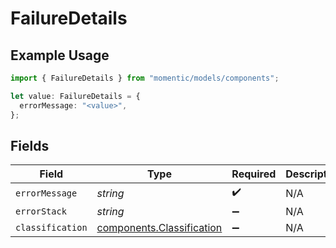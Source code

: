 # FailureDetails

## Example Usage

```typescript
import { FailureDetails } from "momentic/models/components";

let value: FailureDetails = {
  errorMessage: "<value>",
};
```

## Fields

| Field                                                                  | Type                                                                   | Required                                                               | Description                                                            |
| ---------------------------------------------------------------------- | ---------------------------------------------------------------------- | ---------------------------------------------------------------------- | ---------------------------------------------------------------------- |
| `errorMessage`                                                         | *string*                                                               | :heavy_check_mark:                                                     | N/A                                                                    |
| `errorStack`                                                           | *string*                                                               | :heavy_minus_sign:                                                     | N/A                                                                    |
| `classification`                                                       | [components.Classification](../../models/components/classification.md) | :heavy_minus_sign:                                                     | N/A                                                                    |